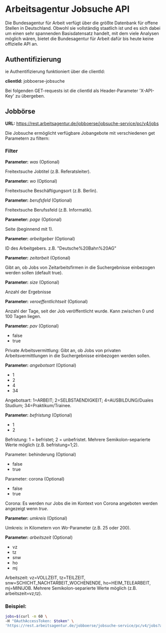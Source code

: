 # Arbeitsagentur Jobsuche API 
Die Bundesagentur für Arbeit verfügt über die größte Datenbank für offene Stellen in Deutschland. Obwohl sie vollständig staatlich ist und es sich dabei um einen sehr spannenden Basisdatensatz handelt, mit dem viele Analysen möglich wären, bietet die Bundesagentur für Arbeit dafür bis heute keine offizielle API an.


## Authentifizierung
ie Authentifizierung funktioniert über die clientId:

**clientId:** jobboerse-jobsuche

Bei folgenden GET-requests ist die clientId als Header-Parameter 'X-API-Key' zu übergeben.


## Jobbörse

**URL:** https://rest.arbeitsagentur.de/jobboerse/jobsuche-service/pc/v4/jobs
	

Die Jobsuche ermöglicht verfügbare Jobangebote mit verschiedenen get Parametern zu filtern:


### Filter


**Parameter:** *was* (Optional)

Freitextsuche Jobtitel (z.B. Referatsleiter).


**Parameter:** *wo*  (Optional)

Freitextsuche Beschäftigungsort (z.B. Berlin).


**Parameter:** *berufsfeld*  (Optional)

Freitextsuche Berufssfeld (z.B. Informatik).


**Parameter:** *page* (Optional)

Seite (beginnend mit 1).


**Parameter:** *arbeitgeber* (Optional)

ID des Arbeitgebers. z.B. "Deutsche%20Bahn%20AG"


**Parameter:** *zeitarbeit* (Optional)

Gibt an, ob Jobs von Zeitarbeitsfirmen in die Suchergebnisse einbezogen werden sollen (default true).


**Parameter:** *size* (Optional)

Anzahl der Ergebnisse


**Parameter:** *veroeffentlichtseit* (Optional)

Anzahl der Tage, seit der Job veröffentlicht wurde. Kann zwischen 0 und 100 Tagen liegen.


**Parameter:** *pav* (Optional)
- false 
- true

Private Arbeitsvermittlung: Gibt an, ob Jobs von privaten Arbeitsvermittlungen in die Suchergebnisse einbezogen werden sollen.


**Parameter:** *angebotsart*  (Optional)
- 1 
- 2 
- 4 
- 34

Angebotsart: 1=ARBEIT; 2=SELBSTAENDIGKEIT; 4=AUSBILDUNG/Duales Studium; 34=Praktikum/Trainee.


**Parameter:** *befristung*  (Optional)
- 1
- 2

Befristung: 1 = befristet; 2 = unbefristet. Mehrere Semikolon-separierte Werte möglich (z.B. befristung=1;2).


Parameter: behinderung (Optional)
- false 
- true


Parameter: corona (Optional)
- false 
- true

Corona: Es werden nur Jobs die im Kontext von Corona angeboten werden angezeigt wenn *true*.


**Parameter:** *umkreis* (Optional)

Umkreis: in Kilometern von *Wo*-Parameter (z.B. 25 oder 200).


**Parameter:** *arbeitszeit*  (Optional)
- vz 
- tz 
- snw
- ho 
- mj 

Arbeitszeit: vz=VOLLZEIT, tz=TEILZEIT, snw=SCHICHT_NACHTARBEIT_WOCHENENDE, ho=HEIM_TELEARBEIT, mj=MINIJOB. 
Mehrere Semikolon-separierte Werte möglich (z.B. arbeitszeit=vz;tz).


### Beispiel:
```bash
jobs=$(curl -m 60 \
-H "OAuthAccessToken: $token" \
'https://rest.arbeitsagentur.de/jobboerse/jobsuche-service/pc/v4/jobs?angebotsart=1&wo=Berlin&umkreis=200&arbeitszeit=ho;mj&page=1&size=25&pav=false')
```

